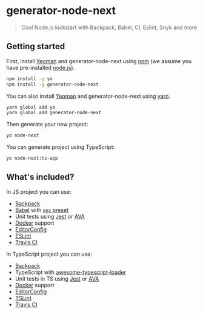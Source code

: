 # generator-node-next
> Cool Node.js kickstart with Backpack, Babel, CI, Eslint, Snyk and more

## Getting started
First, install [Yeoman](http://yeoman.io) and generator-node-next using [npm](https://www.npmjs.com/) (we assume you have pre-installed [node.js](https://nodejs.org/)).
```bash
npm install -g yo
npm install -g generator-node-next
```

You can also install [Yeoman](http://yeoman.io) and generator-node-next using [yarn](https://yarnpkg.org/).
```bash
yarn global add yo
yarn global add generator-node-next
```

Then generate your new project:

```bash
yo node-next
```

You can generate project using TypeScript:

```bash
yo node-next:ts-app
```

## What's included?
In JS project you can use:
- [Backpack](https://github.com/jaredpalmer/backpack)
- [Babel](https://github.com/babel/babel) with [`env` preset](https://github.com/babel/babel/tree/master/packages/babel-preset-env)
- Unit tests using [Jest](https://github.com/facebook/jest) or [AVA](https://github.com/avajs/ava)
- [Docker](https://www.docker.com/) support
- [EditorConfig](https://editorconfig.org/)
- [ESLint](https://eslint.org/)
- [Travis CI](https://travis-ci.org/)

In TypeScript project you can use:
- [Backpack](https://github.com/jaredpalmer/backpack)
- TypeScript with [awesome-typescript-loader](https://github.com/s-panferov/awesome-typescript-loader)
- Unit tests in TS using [Jest](https://github.com/facebook/jest) or [AVA](https://github.com/avajs/ava)
- [Docker](https://www.docker.com/) support
- [EditorConfig](https://editorconfig.org/)
- [TSLint](https://github.com/palantir/tslint)
- [Travis CI](https://travis-ci.org/)
